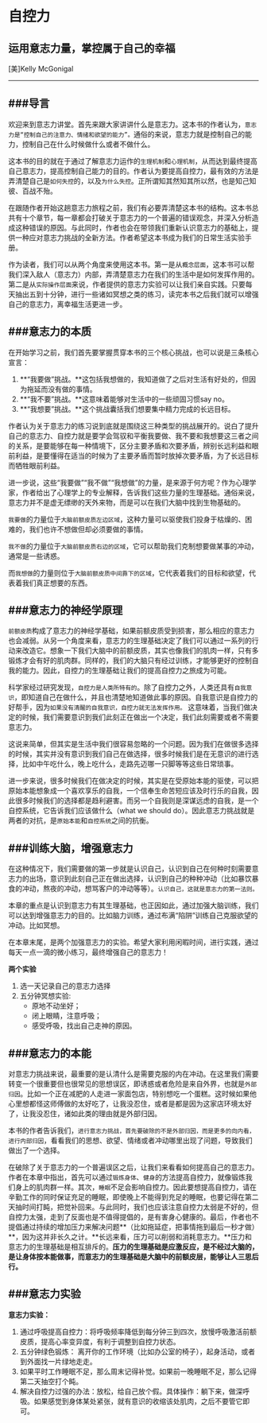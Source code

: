 自控力
============
运用意志力量，掌控属于自己的幸福
------------
[美]Kelly McGonigal
************

###导言
---
欢迎来到意志力讲堂。首先来跟大家讲讲什么是意志力。这本书的作者认为，`意志力是“控制自己的注意力、情绪和欲望的能力”。`通俗的来说，意志力就是控制自己的能力，控制自己在什么时候做什么或者不做什么。

这本书的目的就在于通过了解意志力运作的`生理机制`和`心理机制`，从而达到最终提高自己意志力，提高控制自己能力的目的。作者认为要提高自控力，最有效的方法是弄清楚自己是`如何失控`的，以及`为什么失控`。正所谓知其然知其所以然，也是知己知彼、百战不殆。

在跟随作者开始这趟意志力旅程之前，我们有必要弄清楚这本书的结构。这本书总共有十个章节，每一章都会打破关于意志力的一个普遍的错误观念，并深入分析造成这种错误的原因。与此同时，作者也会在带领我们重新认识意志力的基础上，提供一种应对意志力挑战的全新方法。作者希望这本书成为我们的日常生活实验手册。

作为读者，我们可以从两个角度来使用这本书。第一是从`概念层面`，这本书可以帮我们深入敌人（意志力）内部，弄清楚意志力在我们的生活中是如何发挥作用的。第二是从`实际操作层面`来说，作者提供的意志力实验可以让我们亲自实践。只要每天抽出五到十分钟，进行一些诸如冥想之类的练习，读完本书之后我们就可以增强自己的意志力，离幸福生活更进一步。

###意志力的本质
---
在开始学习之前，我们首先要掌握贯穿本书的三个核心挑战，也可以说是三条核心宣言：

1. **“我要做”挑战。**这包括我想做的，我知道做了之后对生活有好处的，但因为拖延而没有做的事情。
2. **“我不要”挑战。**这意味着能够对生活中的一些顽固习惯say no。
3. **“我想要”挑战。**这个挑战囊括我们想要集中精力完成的长远目标。

作者认为关于意志力的练习说到底就是围绕这三种类型的挑战展开的。说白了提升自己的意志力、自控力就是要学会驾驭和平衡我要做、我不要和我想要这三者之间的关系，是要能够在每一种情境下，区分主要矛盾和次要矛盾，辨别长远利益和眼前利益，是要懂得在适当的时候为了主要矛盾而暂时放掉次要矛盾，为了长远目标而牺牲眼前利益。

进一步说，这些“我要做”“我不做”“我想做”的力量，是来源于何方呢？作为心理学家，作者给出了心理学上的专业解释，告诉我们这些力量的生理基础。通俗来说，意志力并不是虚无缥缈的天外来物，而是可以在我们大脑中找到生物基础的。

`我要做`的力量位于`大脑前额皮质左边区域`，这种力量可以驱使我们投身于枯燥的、困难的，我们也许不想做但却必须要做的事情。

`我不做`的力量位于`大脑前额皮质右边的区域`，它可以帮助我们克制想要做某事的冲动，通常是一些诱惑。

而`我想做`的力量则位于`大脑前额皮质中间靠下的区域`，它代表着我们的目标和欲望，代表着我们真正想要的东西。

###意志力的神经学原理
---
`前额皮质`构成了意志力的神经学基础，如果前额皮质受到损害，那么相应的意志力也会减弱。从另一个角度来看，意志力的生理基础决定了我们可以通过一系列的行动来改造它。想象一下我们大脑中的前额皮质，其实也像我们的肌肉一样，只有多锻炼才会有好的肌肉群。同样的，我们的大脑只有经过训练，才能够更好的控制自我的能力。因此，自控力的生理基础让我们的提高自控力之旅成为可能。

科学家经过研究发现，`自控力是人类所特有的`。除了自控力之外，人类还具有`自我意识`，即知道自己在做什么，并且也清楚地知道做此事的原因。自我意识是自控力的好帮手，因为`如果没有清醒的自我意识，自控力就无法发挥作用。` 这意味着，当我们做决定的时候，我们需要意识到我们此刻正在做出一个决定，我们此刻需要或者不需要意志力。

这说来简单，但其实是生活中我们很容易忽略的一个问题。因为我们在做很多选择的时候，其实并没有意识到我们自己在做选择，很多时候我们是在无意识的进行选择，比如中午吃什么，晚上吃什么，走路先迈哪一只脚等等这些日常琐事。

进一步来说，很多时候我们在做决定的时候，其实是在受原始本能的驱使，可以把原始本能想象成一个喜欢享乐的自我，一个信奉生命苦短应该及时行乐的自我，因此很多时候我们的选择都是趋利避害。而另一个自我则是深谋远虑的自我，是一个自控系统，它告诉我们应该做什么（what we should do）。因此意志力挑战就是两者的对抗，是`原始本能`和`自控系统`之间的抗衡。

###训练大脑，增强意志力
---
在这种情况下，我们需要做的第一步就是认识自己，认识到自己在何种时刻需要意志力的出场，意识到此刻自己正在做出选择，认识到自己的种种冲动（比如暴饮暴食的冲动，熬夜的冲动，想骂客户的冲动等等）。`认识自己，这就是意志力的第一法则。`

本章的重点是认识到意志力有其生理基础，也正因如此，通过加强大脑训练，我们可以达到增强意志力的目的。比如脑力训练，通过布满“陷阱”训练自己克服欲望的冲动。比如冥想。

在本章末尾，是两个加强意志力的实验。希望大家利用闲暇时间，进行实践，通过每天一点一滴的微小练习，最终增强自己的意志力！

**两个实验**

1. 选一天记录自己的意志力选择
2. 五分钟冥想实验:
	* 原地不动坐好；
	* 闭上眼睛，注意呼吸；
	* 感受呼吸，找出自己走神的原因。

###意志力的本能
---
对意志力挑战来说，最重要的是认清什么是需要克服的内在冲动。在这里我们需要转变一个很重要但也很常见的思想误区，即诱惑或者危险是来自外界，也就是`外部归因`。比如一个正在减肥的人走进一家面包店，特别想吃一个蛋糕。这时候如果他心里想都怪这师傅做的太好吃了，让我没忍住，或者是都是因为这家店环境太好了，让我没忍住，诸如此类的理由就是外部归因。

本书的作者告诉我们，`进行意志力挑战，首先要破除的不是外部归因，而是更多的向内看，进行内部归因`，看看我们的思想、欲望、情绪或者冲动哪里出现了问题，导致我们做出了一个选择。

在破除了关于意志力的一个普遍误区之后，让我们来看看如何提高自己的意志力。作者在本章中指出，首先可以通过`锻炼身体`、`健身`的方法提高自控力，就像锻炼我们身上的肌肉群一样。其次，`睡眠`不足会影响自控力。因此要想提高自控力，请在辛勤工作的同时保证充足的睡眠，即使晚上不能得到充足的睡眠，也要记得在第二天抽时间打盹，把觉补回来。与此同时，我们也应该注意自控力太弱是不好的，但自控力太强，走到了反面也是不值得提倡的，是有害身心健康的。最后，作者也不提倡通过持续的增加压力来解决问题**（比如拖延症，把事情拖到最后一秒才做）**，因为这并非长久之计。**长远来看，压力可以削弱和消耗意志力。**压力和意志力的生理基础是相互排斥的。**压力的生理基础是应激反应，是不经过大脑的，是让身体按本能做事，而意志力的生理基础是大脑中的前额皮层，能够让人三思后行。**

###意志力实验
---
**意志力实验：**

1. 通过呼吸提高自控力：将呼吸频率降低到每分钟三到四次，放慢呼吸激活前额皮质，提高心率变异度，有利于调整到自控力状态。
2. 五分钟绿色锻炼： 离开你的工作环境（比如办公室的椅子），起身活动，或者到外面找一片绿地走走。
3. 如果平时工作睡眠不足，那么周末记得补觉。如果前一晚睡眠不足，那么记得第二天抽空打个盹。
4. 解决自控力过强的办法：放松，给自己放个假。具体操作：躺下来，做深呼吸。如果感觉到身体某处紧张，就有意识的收缩该处肌肉，之后不要管它即可。
